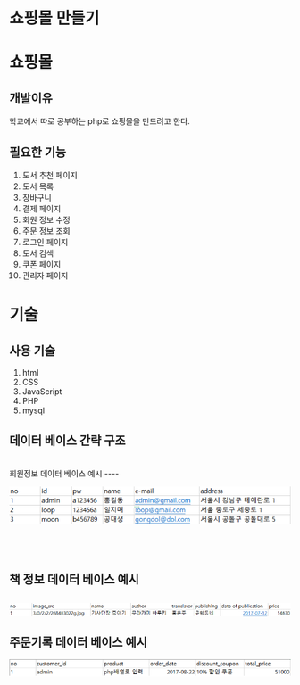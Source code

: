 쇼핑몰 만들기
===
쇼핑몰
====
개발이유
---
학교에서 따로 공부하는 php로 쇼핑몰을 만드려고 한다.

필요한 기능
---------
1. 도서 추천 페이지
2. 도서 목록
3. 장바구니
4. 결제 페이지
5. 회원 정보 수정
6. 주문 정보 조회
7. 로그인 페이지
8. 도서 검색
9. 쿠폰 페이지
10. 관리자 페이지

기술
=====
사용 기술
----
1. html
2. CSS
3. JavaScript
4. PHP
5. mysql

데이터 베이스 간략 구조
--------

<br>
회원정보 데이터 베이스 예시
----

![Alt text](image/member_information_database.PNG)

<br><br>
책 정보 데이터 베이스 예시
---
![Alt text](image/book_information_database.PNG)
<br><br>
주문기록 데이터 베이스 예시
---
![Alt text](image/order_history_database.png)
